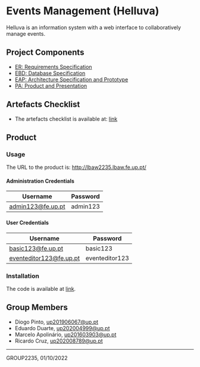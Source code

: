 # Events Management (Helluva)

Helluva is an information system with a web interface to collaboratively manage events.

## Project Components

* [ER: Requirements Specification](ER.md)
* [EBD: Database Specification](EBD.md)
* [EAP: Architecture Specification and Prototype](EAP.md)
* [PA: Product and Presentation](PA.md)

## Artefacts Checklist

* The artefacts checklist is available at: [link](https://docs.google.com/spreadsheets/d/1xf84qHWDe0pAJuHPY6w2JApBaL9wQxJMTfguM-2SzvM/edit#gid=314936091)

## Product

### Usage

The URL to the product is: http://lbaw2235.lbaw.fe.up.pt/

#### Administration Credentials

| Username | Password |
| -------- | -------- |
| admin123@fe.up.pt | admin123 | 

#### User Credentials

| Username  | Password |
| --------- | -------- |
| basic123@fe.up.pt | basic123 | 
| eventeditor123@fe.up.pt | eventeditor123 | 

### Installation

The code is available at [link](https://git.fe.up.pt/lbaw/lbaw2223/lbaw2235/). 

## Group Members

* Diogo Pinto, up201906067@up.pt
* Eduardo Duarte, up202004999@up.pt
* Marcelo Apolinário, up201603903@up.pt
* Ricardo Cruz, up202008789@up.pt

***
GROUP2235, 01/10/2022
